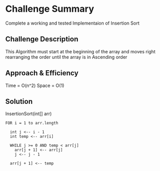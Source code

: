 # Challenge Summary
<!-- Short summary or background information -->
Complete a working and tested Implementaion of Insertion Sort

## Challenge Description
<!-- Description of the challenge -->
This Algorithm must start at the beginning of the array and moves right rearranging the order until the array is in Ascending order 

## Approach & Efficiency
<!-- What approach did you take? Why? What is the Big O space/time for this approach? -->
Time = O(n^2) Space = O(1)

## Solution
<!-- Embedded whiteboard image -->
  InsertionSort(int[] arr)
  
    FOR i = 1 to arr.length
    
      int j <-- i - 1
      int temp <-- arr[i]
      
      WHILE j >= 0 AND temp < arr[j]
        arr[j + 1] <-- arr[j]
        j <-- j - 1
        
      arr[j + 1] <-- temp
